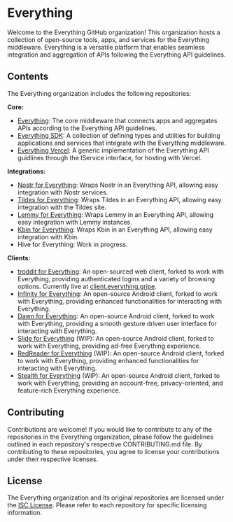 # Everything

Welcome to the Everything GitHub organization! This organization hosts a collection of open-source tools, apps, and services for the Everything middleware. Everything is a versatile platform that enables seamless integration and aggregation of APIs following the Everything API guidelines.

## Contents

The Everything organization includes the following repositories:

**Core:**
- [Everything](https://github.com/everything-gripe/everything): The core middleware that connects apps and aggregates APIs according to the Everything API guidelines.
- [Everything SDK](https://github.com/everything-gripe/everything-sdk): A collection of defining types and utilities for building applications and services that integrate with the Everything middleware.
- [Everything Vercel](https://github.com/everything-gripe/everything-vercel): A generic implementation of the Everything API guidlines through the IService interface, for hosting with Vercel.
  
**Integrations:**
- [Nostr for Everything](https://github.com/everything-gripe/nostr-for-everything): Wraps Nostr in an Everything API, allowing easy integration with Nostr services.
- [Tildes for Everything](https://github.com/everything-gripe/tildes-for-everything): Wraps Tildes in an Everything API, allowing easy integration with the Tildes site.
- [Lemmy for Everything](https://github.com/everything-gripe/lemmy-for-everything): Wraps Lemmy in an Everything API, allowing easy integration with Lemmy instances.
- [Kbin for Everything](https://github.com/everything-gripe/kbin-for-everything): Wraps Kbin in an Everything API, allowing easy integration with Kbin.
- Hive for Everything: Work in progress.

**Clients:**
- [troddit for Everything](https://github.com/everything-gripe/troddit-for-everything): An open-sourced web client, forked to work with Everything, providing authenticated logins and a variety of browsing options. Currently live at [client.everything.gripe](https://client.everything.gripe).
- [Infinity for Everything](https://github.com/everything-gripe/Infinity-For-Everything): An open-source Android client, forked to work with Everything, providing enhanced functionalities for interacting with Everything.
- [Dawn for Everything](https://github.com/everything-gripe/Dawn-For-Everything): An open-source Android client, forked to work with Everything, providing a smooth gesture driven user interface for interacting with Everything.
- [Slide for Everything](https://github.com/everything-gripe/Slide-For-Everything) (WIP): An open-source Android client, forked to work with Everything, providing ad-free Everything experience.
- [RedReader for Everything](https://github.com/everything-gripe/RedReader-For-Everything) (WIP): An open-source Android client, forked to work with Everything, providing enhanced functionalities for interacting with Everything.
- [Stealth for Everything](https://github.com/everything-gripe/Stealth-For-Everything) (WIP): An open-source Android client, forked to work with Everything, providing an account-free, privacy-oriented, and feature-rich Everything experience.
  
## Contributing

Contributions are welcome! If you would like to contribute to any of the repositories in the Everything organization, please follow the guidelines outlined in each repository's respective CONTRIBUTING.md file. By contributing to these repositories, you agree to license your contributions under their respective licenses.

## License

The Everything organization and its original repositories are licensed under the [ISC License](https://github.com/everything-gripe/everything.gripe/blob/main/LICENSE). Please refer to each repository for specific licensing information.
